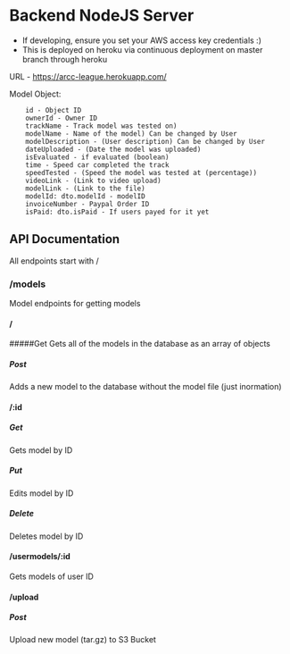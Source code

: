 # Backend NodeJS Server
- If developing, ensure you set your AWS access key credentials :)
- This is deployed on heroku via continuous deployment on master branch through heroku

URL - https://arcc-league.herokuapp.com/

Model Object: 
```
    id - Object ID
    ownerId - Owner ID
    trackName - Track model was tested on)
    modelName - Name of the model) Can be changed by User
    modelDescription - (User description) Can be changed by User
    dateUploaded - (Date the model was uploaded)
    isEvaluated - if evaluated (boolean)
    time - Speed car completed the track
    speedTested - (Speed the model was tested at (percentage))
    videoLink - (Link to video upload)
    modelLink - (Link to the file)
    modelId: dto.modelId - modelID
    invoiceNumber - Paypal Order ID
    isPaid: dto.isPaid - If users payed for it yet
```
     

## API Documentation
All endpoints start with /

### /models
Model endpoints for getting models

#### /

#####Get
Gets all of the models in the database as an array of objects

##### Post
Adds a new model to the database without the model file (just inormation)

#### /:id

##### Get
Gets model by ID

##### Put
Edits model by ID

##### Delete
Deletes model by ID

#### /usermodels/:id
Gets models of user ID

#### /upload
##### Post
Upload new model (tar.gz) to S3 Bucket

